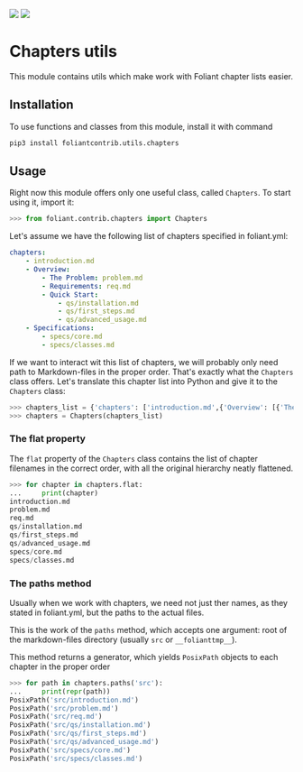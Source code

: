 [![](https://img.shields.io/pypi/v/foliantcontrib.utils.chapters.svg)](https://pypi.org/project/foliantcontrib.utils.combined-options/) [![](https://img.shields.io/github/v/tag/foliant-docs/foliantcontrib.utils.chapters.svg?label=GitHub)](https://github.com/foliant-docs/foliantcontrib.utils.chapters)

# Chapters utils

This module contains utils which make work with Foliant chapter lists easier.

## Installation

To use functions and classes from this module, install it with command

```bash
pip3 install foliantcontrib.utils.chapters
```

## Usage

Right now this module offers only one useful class, called `Chapters`. To start using it, import it:

```python
>>> from foliant.contrib.chapters import Chapters

```

Let's assume we have the following list of chapters specified in foliant.yml:

```yml
chapters:
    - introduction.md
    - Overview:
        - The Problem: problem.md
        - Requirements: req.md
        - Quick Start:
            - qs/installation.md
            - qs/first_steps.md
            - qs/advanced_usage.md
    - Specifications:
        - specs/core.md
        - specs/classes.md
```

If we want to interact wit this list of chapters, we will probably only need path to Markdown-files in the proper order. That's exactly what the `Chapters` class offers. Let's translate this chapter list into Python and give it to the `Chapters` class:

```python
>>> chapters_list = {'chapters': ['introduction.md',{'Overview': [{'The Problem': 'problem.md'},{'Requirements': 'req.md'},{'Quick Start': ['qs/installation.md','qs/first_steps.md','qs/advanced_usage.md']}]},{'Specifications': ['specs/core.md', 'specs/classes.md']}]}
>>> chapters = Chapters(chapters_list)

```

### The **flat** property

The `flat` property of the `Chapters` class contains the list of chapter filenames in the correct order, with all the original hierarchy neatly flattened.

```python
>>> for chapter in chapters.flat:
...     print(chapter)
introduction.md
problem.md
req.md
qs/installation.md
qs/first_steps.md
qs/advanced_usage.md
specs/core.md
specs/classes.md

```

### The **paths** method

Usually when we work with chapters, we need not just ther names, as they stated in foliant.yml, but the paths to the actual files.

This is the work of the `paths` method, which accepts one argument: root of the markdown-files directory (usually `src` or `__folianttmp__`).

This method returns a generator, which yields `PosixPath` objects to each chapter in the proper order

```python
>>> for path in chapters.paths('src'):
...     print(repr(path))
PosixPath('src/introduction.md')
PosixPath('src/problem.md')
PosixPath('src/req.md')
PosixPath('src/qs/installation.md')
PosixPath('src/qs/first_steps.md')
PosixPath('src/qs/advanced_usage.md')
PosixPath('src/specs/core.md')
PosixPath('src/specs/classes.md')

```
